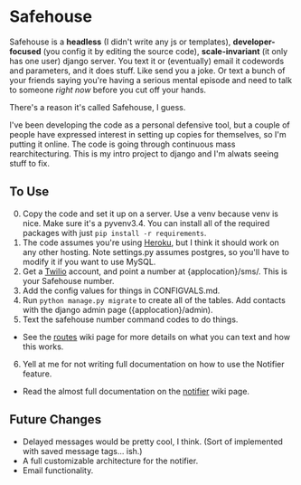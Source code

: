 Safehouse
===

Safehouse is a __headless__ (I didn't write any js or templates), __developer-focused__ (you config it by editing the source code), __scale-invariant__ (it only has one user) django server. You text it or (eventually) email it codewords and parameters, and it does stuff. Like send you a joke. Or text a bunch of your friends saying you're having a serious mental episode and need to talk to someone _right now_ before you cut off your hands.

There's a reason it's called Safehouse, I guess.

I've been developing the code as a personal defensive tool, but a couple of people have expressed interest in setting up copies for themselves, so I'm putting it online. The code is going through continuous mass rearchitecturing. This is my intro project to django and I'm alwats seeing stuff to fix.

To Use
----

0. Copy the code and set it up on a server. Use a venv because venv is nice. Make sure it's a pyvenv3.4. You can install all of the required packages with just `pip install -r requirements`.
1.  The code assumes you're using [Heroku](https://www.heroku.com/), but I think it should work on any other hosting. Note settings.py assumes postgres, so you'll have to modify it if you want to use MySQL.
2. Get a [Twilio](twilio.com) account, and point a number at {applocation}/sms/. This is your Safehouse number.
3. Add the config values for things in CONFIGVALS.md.
4. Run `python manage.py migrate` to create all of the tables. Add contacts with the django admin page ({applocation}/admin).
5. Text the safehouse number command codes to do things.
  * See the [routes](https://github.com/hwayne/safehouse/wiki/Routes) wiki page for more details on what you can text and how this works.
6. Yell at me for not writing full documentation on how to use the Notifier feature.
  * Read the almost full documentation on the [notifier]() wiki page.

Future Changes
----

* Delayed messages would be pretty cool, I think. (Sort of implemented with saved message tags... ish.)
* A full customizable architecture for the notifier.
* Email functionality.
